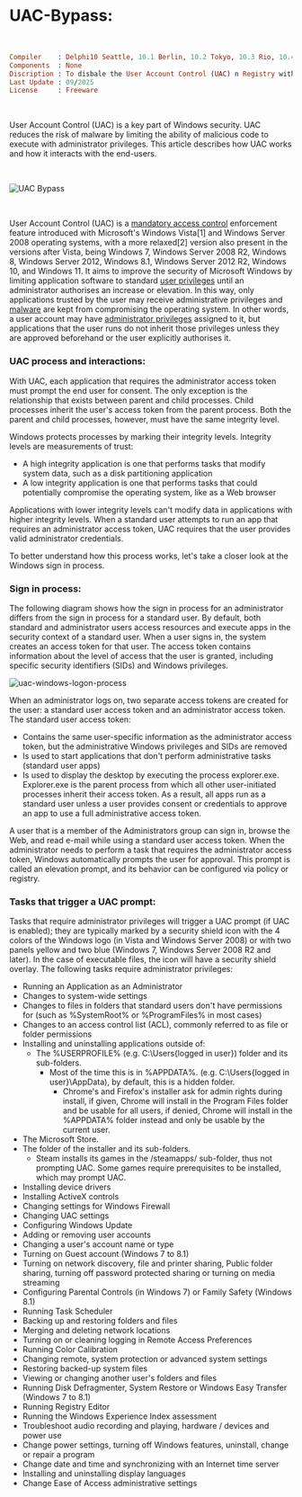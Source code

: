 # UAC-Bypass:

</br>

```ruby
Compiler    : Delphi10 Seattle, 10.1 Berlin, 10.2 Tokyo, 10.3 Rio, 10.4 Sydney, 11 Alexandria, 12 Athens
Components  : None
Discription : To disbale the User Account Control (UAC) n Registry with Privilegs
Last Update : 09/2025
License     : Freeware
```

</br>

User Account Control (UAC) is a key part of Windows security. UAC reduces the risk of malware by limiting the ability of malicious code to execute with administrator privileges. This article describes how UAC works and how it interacts with the end-users.

</br>

![UAC Bypass](https://github.com/user-attachments/assets/cb7b3df6-9676-483c-befe-a71bbc73bea6)

</br>

User Account Control (UAC) is a [mandatory access control](https://en.wikipedia.org/wiki/Mandatory_access_control) enforcement feature introduced with Microsoft's Windows Vista[1] and Windows Server 2008 operating systems, with a more relaxed[2] version also present in the versions after Vista, being Windows 7, Windows Server 2008 R2, Windows 8, Windows Server 2012, Windows 8.1, Windows Server 2012 R2, Windows 10, and Windows 11. It aims to improve the security of Microsoft Windows by limiting application software to standard [user privileges](https://en.wikipedia.org/wiki/Privilege_(computing)) until an administrator authorises an increase or elevation. In this way, only applications trusted by the user may receive administrative privileges and [malware](https://en.wikipedia.org/wiki/Malware) are kept from compromising the operating system. In other words, a user account may have [administrator privileges](https://en.wikipedia.org/wiki/System_administrator) assigned to it, but applications that the user runs do not inherit those privileges unless they are approved beforehand or the user explicitly authorises it.

### UAC process and interactions:
With UAC, each application that requires the administrator access token must prompt the end user for consent. The only exception is the relationship that exists between parent and child processes. Child processes inherit the user's access token from the parent process. Both the parent and child processes, however, must have the same integrity level.

Windows protects processes by marking their integrity levels. Integrity levels are measurements of trust:

* A high integrity application is one that performs tasks that modify system data, such as a disk partitioning application
* A low integrity application is one that performs tasks that could potentially compromise the operating system, like as a Web browser

Applications with lower integrity levels can't modify data in applications with higher integrity levels. When a standard user attempts to run an app that requires an administrator access token, UAC requires that the user provides valid administrator credentials.

To better understand how this process works, let's take a closer look at the Windows sign in process.

### Sign in process:
The following diagram shows how the sign in process for an administrator differs from the sign in process for a standard user.
By default, both standard and administrator users access resources and execute apps in the security context of a standard user.
When a user signs in, the system creates an access token for that user. The access token contains information about the level of access that the user is granted, including specific security identifiers (SIDs) and Windows privileges.

![uac-windows-logon-process](https://github.com/user-attachments/assets/6625eae8-458e-470b-9a5b-0a23e13fd008)

When an administrator logs on, two separate access tokens are created for the user: a standard user access token and an administrator access token. The standard user access token:

* Contains the same user-specific information as the administrator access token, but the administrative Windows privileges and SIDs are removed
* Is used to start applications that don't perform administrative tasks (standard user apps)
* Is used to display the desktop by executing the process explorer.exe. Explorer.exe is the parent process from which all other user-initiated processes inherit their access token. As a result, all apps run as a standard user unless a user provides consent or credentials to approve an app to use a full administrative access token.

A user that is a member of the Administrators group can sign in, browse the Web, and read e-mail while using a standard user access token. When the administrator needs to perform a task that requires the administrator access token, Windows automatically prompts the user for approval. This prompt is called an elevation prompt, and its behavior can be configured via policy or registry.

### Tasks that trigger a UAC prompt:
Tasks that require administrator privileges will trigger a UAC prompt (if UAC is enabled); they are typically marked by a security shield icon with the 4 colors of the Windows logo (in Vista and Windows Server 2008) or with two panels yellow and two blue (Windows 7, Windows Server 2008 R2 and later). In the case of executable files, the icon will have a security shield overlay. The following tasks require administrator privileges:

* Running an Application as an Administrator
* Changes to system-wide settings
* Changes to files in folders that standard users don't have permissions for (such as %SystemRoot% or %ProgramFiles% in most cases)
* Changes to an access control list (ACL), commonly referred to as file or folder permissions
* Installing and uninstalling applications outside of:
    * The %USERPROFILE% (e.g. C:\Users\{logged in user}) folder and its sub-folders.
      * Most of the time this is in %APPDATA%. (e.g. C:\Users\{logged in user}\AppData), by default, this is a hidden folder.
        * Chrome's and Firefox's installer ask for admin rights during install, if given, Chrome will install in the Program Files folder and be usable for all users, if     denied, Chrome will install in the %APPDATA% folder instead and only be usable by the current user.
* The Microsoft Store.
* The folder of the installer and its sub-folders.
  * Steam installs its games in the /steamapps/ sub-folder, thus not prompting UAC. Some games require prerequisites to be installed, which may prompt UAC.
* Installing device drivers
* Installing ActiveX controls
* Changing settings for Windows Firewall
* Changing UAC settings
* Configuring Windows Update
* Adding or removing user accounts
* Changing a user's account name or type
* Turning on Guest account (Windows 7 to 8.1)
* Turning on network discovery, file and printer sharing, Public folder sharing, turning off password protected sharing or turning on media streaming
* Configuring Parental Controls (in Windows 7) or Family Safety (Windows 8.1)
* Running Task Scheduler
* Backing up and restoring folders and files
* Merging and deleting network locations
* Turning on or cleaning logging in Remote Access Preferences
* Running Color Calibration
* Changing remote, system protection or advanced system settings
* Restoring backed-up system files
* Viewing or changing another user's folders and files
* Running Disk Defragmenter, System Restore or Windows Easy Transfer (Windows 7 to 8.1)
* Running Registry Editor
* Running the Windows Experience Index assessment
* Troubleshoot audio recording and playing, hardware / devices and power use
* Change power settings, turning off Windows features, uninstall, change or repair a program
* Change date and time and synchronizing with an Internet time server
* Installing and uninstalling display languages
* Change Ease of Access administrative settings




